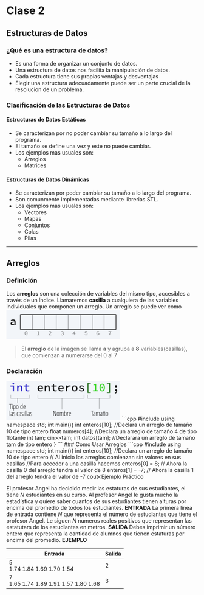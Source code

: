 # Clase 2 
## Estructuras de Datos 
### ¿Qué es una estructura de datos?
- Es una forma de organizar un conjunto de datos.
- Una estructura de datos nos facilita la manipulación de datos.
- Cada estructura tiene sus propias ventajas y desventajas
- Elegir una estructura adecuadamente puede ser un parte crucial de la resolucion de un problema.

### Clasificación de las Estructuras de Datos
#### Estructuras de Datos Estáticas
+ Se caracterizan por no poder cambiar su tamaño a lo largo del programa.
+ El tamaño se define una vez y este no puede cambiar.
+ Los ejemplos mas usuales son:
    + Arreglos
    + Matrices

#### Estructuras de Datos Dinámicas
+ Se caracterizan por poder cambiar su tamaño a lo largo del programa.
+ Son comunmente implementadas mediante librerias STL.
+ Los ejemplos mas usuales son:
    + Vectores
    + Mapas
    + Conjuntos
    + Colas
    + Pilas
__________
## Arreglos
### Definición
Los **arreglos** son una colección de variables del mismo tipo, accesibles a través de un índice. Llamaremos **casilla** a cualquiera de las variables individuales que componen un arreglo.
Un arreglo se puede ver como <br>
<img src="img/array1.png" width="300">
>El **arreglo** de la imagen se llama **a** y agrupa a **8** variables(casillas), que comienzan a numerarse del 0 al 7

### Declaración
<img src="img/array2.png" width="300">
```cpp
#include <iostream>
using namespace std;
int main(){
	int enteros[10]; //Declara un arreglo de tamaño 10 de tipo entero
	float numeros[4]; //Declara un arreglo de tamaño 4 de tipo flotante
	int tam;
	cin>>tam;
	int datos[tam]; //Declarara un arreglo de tamaño tam de tipo entero
}
```
### Como Usar Arreglos
```cpp
#include <iostream>
using namespace std;
int main(){
	int enteros[10]; //Declara un arreglo de tamaño 10 de tipo entero
	// Al inicio los arreglos comienzan sin valores en sus casillas
	//Para acceder a una casilla hacemos
	enteros[0] = 8; // Ahora la casilla 0 del arreglo tendra el valor de 8
	enteros[1] = -7; // Ahora la casilla 1 del arreglo tendra el valor de -7
	cout<<enteros[0]<<endl; 
}
```

### Ejemplo Práctico
El profesor Angel ha decidido medir las estaturas de sus estudiantes, el tiene *N* estudiantes en su curso. Al profesor Angel le gusta mucho la estadística y quiere saber cuantos de sus estudiantes tienen alturas por encima del promedio de todos los estudiantes.
**ENTRADA**
La primera linea de entrada contiene *N*  que representa el número de estudiantes que tiene el profesor Angel. Le siguen *N* numeros reales positivos que representan las estatutars de los estudiantes en metros.
**SALIDA**
Debes imprimir un número entero que representa la cantidad de alumnos que tienen estaturas por encima del promedio.
**EJEMPLO**

Entrada  | Salida
------------- | -------------
5 <br> 1.74 1.84 1.69 1.70 1.54  | 2
7 <br> 1.65 1.74 1.89 1.91 1.57 1.80 1.68  | 3
